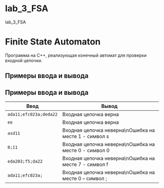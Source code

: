 # lab_3_FSA
lab_3_FSA

# Finite State Automaton

Программа на C++, реализующая конечный автомат для проверки входной цепочки.

## Примеры ввода и вывода

## Примеры ввода и вывода

| Ввод                          | Вывод                                       |
|-------------------------------|---------------------------------------------|
| `ada11;efc023a;deda22`         | Входная цепочка верна                       |
| `ee`                          | Входная цепочка верна                       |
| `asd11`                       | Входная цепочка неверна\nОшибка на месте 1 - символ s |
| `0;11`                        | Входная цепочка неверна\nОшибка на месте 0 - символ 0 |
| `eda203;f5;da22`              | Входная цепочка неверна\nОшибка на месте 7 - символ f |
| `ada11;efc023a;`              | Входная цепочка неверна\nОшибка на месте 0 – символ ; |
